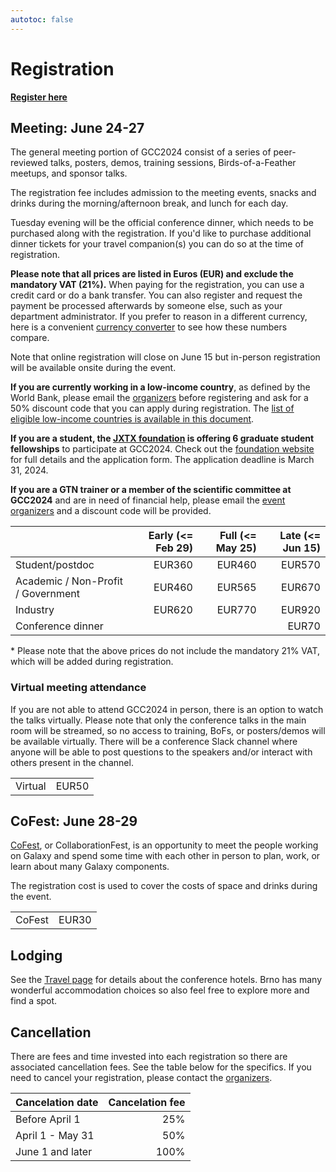 ```yaml
---
autotoc: false
---
```


<slot name="/events/gcc2024/header" />


# Registration

  <div class="text-center my-5">
    <a href="https://register.oxfordabstracts.com/event/5248?preview=true" type="button" class="btn btn-primary" target="_blank">
        <strong>Register here</strong>
    </a>
  </div>
</div>


## Meeting: June 24-27

The general meeting portion of GCC2024 consist of a series of peer-reviewed
talks, posters, demos, training sessions, Birds-of-a-Feather meetups, and sponsor talks.

The registration fee includes admission to the meeting events, snacks and drinks
during the morning/afternoon break, and lunch for each day.

Tuesday evening will be the official conference dinner, which needs to be
purchased along with the registration. If you'd like to purchase additional
dinner tickets for your travel companion(s) you can do so at the time of
registration.

**Please note that all prices are listed in Euros (EUR) and exclude the mandatory
VAT (21%).** When paying for the registration, you can use a credit card or do a bank
transfer. You can also register and request the payment be processed afterwards
by someone else, such as your department administrator. If you prefer to
reason in a different currency, here is a convenient [currency
converter](https://www.oanda.com/currency-converter/en/?from=EUR&to=USD&amount=360)
to see how these numbers compare.

Note that online registration will close on June 15 but in-person registration
will be available onsite during the event.

**If you are currently working in a low-income country**, as defined by the
World Bank, please email the [organizers](mailto:gcc2024-org@gaggle.email) before
registering and ask for a 50% discount code that you can apply during
registration. The [list of eligible low-income countries is available in this
document](https://gxy-shared.s3.amazonaws.com/low-income-countries.pdf).

**If you are a student, the [JXTX foundation](https://jxtxfoundation.org/) is
offering 6 graduate student fellowships** to participate at GCC2024. Check out
the [foundation website](https://jxtxfoundation.org/news/2024-2-19-gcc/) for
full details and the application form. The application deadline is March 31,
2024.

**If you are a GTN trainer or a member of the scientific committee at GCC2024**
and are in need of financial help, please email the [event
organizers](mailto:gcc2024-org@gaggle.email) and a discount code will be
provided.

|                                    | Early (<= Feb 29) | Full (<= May 25) | Late (<= Jun 15) |
| --- | ---: | ---: | ---: |
| Student/postdoc                    | EUR360 | EUR460 | EUR570   |
| Academic / Non-Profit / Government | EUR460 | EUR565 | EUR670   |
| Industry                           | EUR620 | EUR770 | EUR920   |
| Conference dinner                  |        |        | EUR70    |

\* Please note that the above prices do not include the mandatory 21% VAT, which
will be added during registration.


### Virtual meeting attendance

If you are not able to attend GCC2024 in person, there is an option to watch the
talks virtually. Please note that only the conference talks in the main room
will be streamed, so no access to training, BoFs, or posters/demos will be
available virtually. There will be a conference Slack channel where anyone will
be able to post questions to the speakers and/or interact with others present in
the channel.

|     |      |
| --- | ---: |
| Virtual    | EUR50 |


## CoFest: June 28-29

[CoFest](/events/gcc2024/cofest/), or CollaborationFest, is an opportunity to
meet the people working on Galaxy and spend some time with each other in person
to plan, work, or learn about many Galaxy components.

The registration cost is used to cover the costs of space and drinks during the
event.

|        |        |
| --- | ---: |
| CoFest | EUR30 |


## Lodging

See the [Travel page](/events/gcc2024/travel/) for details about the conference
hotels. Brno has many wonderful accommodation choices so also feel free to
explore more and find a spot.


## Cancellation

There are fees and time invested into each registration so there are associated
cancellation fees. See the table below for the specifics. If you need to cancel
your registration, please contact the
[organizers](mailto:gcc2024-org@gaggle.email).

| Cancelation date         | Cancelation fee |
| ------------------------ | --------------: |
| Before April 1           | 25%             |
| April 1 - May 31         | 50%             |
| June 1 and later         | 100%            |
